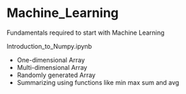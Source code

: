 # Machine_Learning

Fundamentals required to start with Machine Learning

Introduction_to_Numpy.ipynb
- One-dimensional Array
- Multi-dimensional Array
- Randomly generated Array
- Summarizing using functions like min max sum and avg


